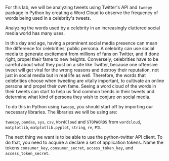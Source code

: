 <!--title={Visualizing Tweets}-->

For this lab, we will be analyzing tweets using Twitter's API and `tweepy` package in Python by creating a Word Cloud to observe the frequency of words being used in a celebrity's tweets.

Analyzing the words used by a celebrity in an increasingly cluttered social media world has many uses. 

In this day and age, having a prominent social media presence can mean the difference for celebrities' public persona. A celebrity can use social media to generate excitement from millions of fans on Twitter, and if done right, propel their fame to new heights. Conversely, celebrities have to be careful about what they post on a site like Twitter, because one offensive tweet will get viral for the wrong reasons and destroy their reputation, not just in social media but in real life as well. Therefore, the words that celebrities choose when tweeting are vitally important, to cultivate an online persona and propel their own fame. Seeing a word cloud of the words in their tweets can start to help us find common trends in their tweets and determine what kind of persona they wish to conjure on social media. 

To do this in Python using `tweepy`, you should start off by importing our necessary libraries. The libraries we will be using are:

`tweepy`, `pandas`, `sys`, `csv`, `WordCloud` and `STOPWORDS` from `wordcloud`, `matplotlib`, `matplotlib.pyplot`, `string`, `re`, `PIL`

The next thing we want is to be able to use the python-twitter API client.  To do that, you need to acquire a declare a set of application tokens. Name the tokens `consumer_key`, `consumer_secret`, `access_token_key`, and `access_token_secret`.

